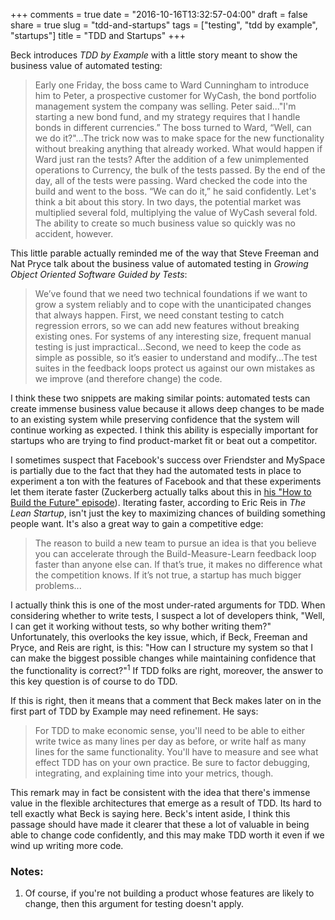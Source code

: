 +++
comments = true
date = "2016-10-16T13:32:57-04:00"
draft = false
share = true
slug = "tdd-and-startups"
tags = ["testing", "tdd by example", "startups"]
title = "TDD and Startups"
+++

Beck introduces *TDD by Example* with a little story meant to show the business value of automated testing:

> Early one Friday, the boss came to Ward Cunningham to introduce him to Peter, a prospective customer for WyCash, the bond portfolio management system the company was selling. Peter said..."I'm starting a new bond fund, and my strategy requires that I handle bonds in different currencies.” The boss turned to Ward, “Well, can we do it?"...The trick now was to make space for the new functionality without breaking anything that already worked. What would happen if Ward just ran the tests? After the addition of a few unimplemented operations to Currency, the bulk of the tests passed. By the end of the day, all of the tests were passing. Ward checked the code into the build and went to the boss. “We can do it,” he said confidently. Let's think a bit about this story. In two days, the potential market was multiplied several fold, multiplying the value of WyCash several fold. The ability to create so much business value so quickly was no accident, however.

This little parable actually reminded me of the way that Steve Freeman and Nat Pryce talk about the business value of automated testing in *Growing Object Oriented Software Guided by Tests*:

>We’ve found that we need two technical foundations if we want to grow a system reliably and to cope with the unanticipated changes that always happen. First, we need constant testing to catch regression errors, so we can add new features without breaking existing ones. For systems of any interesting size, frequent manual testing is just impractical...Second, we need to keep the code as simple as possible, so it’s easier to understand and modify...The test suites in the feedback loops protect us against our own mistakes as we improve (and therefore change) the code.

I think these two snippets are making similar points: automated tests can create immense business value because it allows deep changes to be made to an existing system while preserving confidence that the system will continue working as expected. I think this ability is especially important for startups who are trying to find product-market fit or beat out a competitor.

I sometimes suspect that Facebook's success over Friendster and MySpace is partially due to the fact that they had the automated tests in place to experiment a ton with the features of Facebook and that these experiments let them iterate faster (Zuckerberg actually talks about this in [his "How to Build the Future" episode](https://www.youtube.com/watch?v=Lb4IcGF5iTQ)). Iterating faster, according to Eric Reis in *The Lean Startup*, isn't just the key to maximizing chances of building something people want. It's also a great way to gain a competitive edge:

> The reason to build a new team to pursue an idea is that you believe you can accelerate through the Build-Measure-Learn feedback loop faster than anyone else can. If that’s true, it makes no difference what the competition knows. If it’s not true, a startup has much bigger problems...

I actually think this is one of the most under-rated arguments for TDD. When considering whether to write tests, I suspect a lot of developers think, "Well, I can get it working without tests, so why bother writing them?" Unfortunately, this overlooks the key issue, which, if Beck, Freeman and Pryce, and Reis are right, is this: "How can I structure my system so that I can make the biggest possible changes while maintaining confidence that the functionality is correct?"<sup>1</sup> If TDD folks are right, moreover, the answer to this key question is of course to do TDD.

If this is right, then it means that a comment that Beck makes later on in the first part of TDD by Example may need refinement. He says:

>For TDD to make economic sense, you'll need to be able to either write twice as many lines per day as before, or write half as many lines for the same functionality. You'll have to measure and see what effect TDD has on your own practice. Be sure to factor debugging, integrating, and explaining time into your metrics, though.

This remark may in fact be consistent with the idea that there's immense value in the flexible architectures that emerge as a result of TDD. Its hard to tell exactly what Beck is saying here. Beck's intent aside, I think this passage should have made it clearer that these a lot of valuable in being able to change code confidently, and this may make TDD worth it even if we wind up writing more code.

### Notes:

1. Of course, if you're not building a product whose features are likely to change, then this argument for testing doesn't apply.
